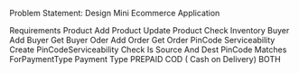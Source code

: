 Problem Statement:
Design Mini Ecommerce Application

Requirements
Product
Add Product
Update Product
Check Inventory
Buyer
Add Buyer
Get Buyer
Oder
Add Order
Get Order
PinCode Serviceability
Create PinCodeServiceability
Check Is Source And Dest PinCode Matches ForPaymentType
Payment Type
PREPAID
COD ( Cash on Delivery)
BOTH
